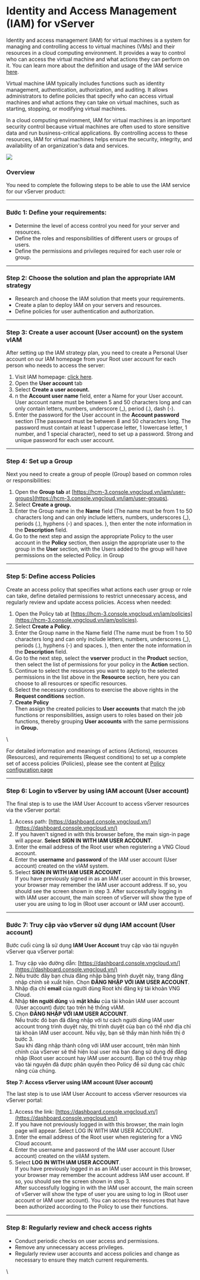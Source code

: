 # Identity and Access Management (IAM) for vServer

Identity and access management (IAM) for virtual machines is a system for managing and controlling access to virtual machines (VMs) and their resources in a cloud computing environment. It provides a way to control who can access the virtual machine and what actions they can perform on it. You can learn more about the definition and usage of the IAM service [here](https://docs.vngcloud.vn/display/ONVINA/IAM+-+Identity+and+Access+Management).

Virtual machine IAM typically includes functions such as identity management, authentication, authorization, and auditing. It allows administrators to define policies that specify who can access virtual machines and what actions they can take on virtual machines, such as starting, stopping, or modifying virtual machines.

In a cloud computing environment, IAM for virtual machines is an important security control because virtual machines are often used to store sensitive data and run business-critical applications. By controlling access to these resources, IAM for virtual machines helps ensure the security, integrity, and availability of an organization's data and services.

![](https://docs.vngcloud.vn/download/attachments/59802611/image2023-5-17\_17-31-9.png?version=1\&modificationDate=1685006577000\&api=v2)

### Overview <a href="#identityandaccessmanagement-iam-forvserver-overview" id="identityandaccessmanagement-iam-forvserver-overview"></a>

You need to complete the following steps to be able to use the IAM service for our vServer product:

***

### **Bước 1: Define your requirements:** <a href="#identityandaccessmanagement-iam-forvserver-buoc1-defineyourrequirements" id="identityandaccessmanagement-iam-forvserver-buoc1-defineyourrequirements"></a>

* Determine the level of access control you need for your server and resources.
* Define the roles and responsibilities of different users or groups of users.
* Define the permissions and privileges required for each user role or group.

***

### **Step 2: Choose the solution and plan the appropriate IAM strategy** <a href="#identityandaccessmanagement-iam-forvserver-step2-choosethesolutionandplantheappropriateiamstrategy" id="identityandaccessmanagement-iam-forvserver-step2-choosethesolutionandplantheappropriateiamstrategy"></a>

* Research and choose the IAM solution that meets your requirements.
* Create a plan to deploy IAM on your servers and resources.
* Define policies for user authentication and authorization.

***

### **Step 3: Create a user account (User account) on the system vIAM** <a href="#identityandaccessmanagement-iam-forvserver-step3-createauseraccount-useraccount-onthesystemviam" id="identityandaccessmanagement-iam-forvserver-step3-createauseraccount-useraccount-onthesystemviam"></a>

After setting up the IAM strategy plan, you need to create a Personal User account on our IAM homepage from your Root user account for each person who needs to access the server:

1. Visit IAM homepage: [click here](https://hcm-3.console.vngcloud.vn/iam/).
2. Open the **User account** tab
3. Select **Create a user account.**
4. n the **Account user name** field, enter a Name for your User account. User account name must be between 5 and 50 characters long and can only contain letters, numbers, underscore (\_), period (.), dash (-).
5. Enter the password for the User account in the **Account password** section (The password must be between 8 and 50 characters long. The password must contain at least 1 uppercase letter, 1 lowercase letter, 1 number, and 1 special character), need to set up a password. Strong and unique password for each user account.

***

### **Step 4: Set up a Group** <a href="#identityandaccessmanagement-iam-forvserver-step4-setupagroup" id="identityandaccessmanagement-iam-forvserver-step4-setupagroup"></a>

Next you need to create a group of people (Group) based on common roles or responsibilities:

1. Open the **Group tab** at  [https://hcm-3.console.vngcloud.vn/iam/user-groups](https://hcm-3.console.vngcloud.vn/iam/user-groups).
2. Select **Create a group.**
3. Enter the Group name in the **Name** field (The name must be from 1 to 50 characters long and can only include letters, numbers, underscores (\_), periods (.), hyphens (-) and spaces. ), then enter the note information in the **Description** field.
4. Go to the next step and assign the appropriate Policy to the user account in the **Policy** section, then assign the appropriate user to the group in the **User** section, with the Users added to the group will have permissions on the selected Policy. in Group

***

### **Step 5: Define access Policies** <a href="#identityandaccessmanagement-iam-forvserver-step5-defineaccesspolicies" id="identityandaccessmanagement-iam-forvserver-step5-defineaccesspolicies"></a>

Create an access policy that specifies what actions each user group or role can take, define detailed permissions to restrict unnecessary access, and regularly review and update access policies. Access when needed:

1. Open the Policy tab at  [https://hcm-3.console.vngcloud.vn/iam/policies](https://hcm-3.console.vngcloud.vn/iam/policies).
2. Select **Create a Policy**.
3. Enter the Group name in the Name field (The name must be from 1 to 50 characters long and can only include letters, numbers, underscores (\_), periods (.), hyphens (-) and spaces. ), then enter the note information in the **Description** field.
4. Go to the next step, select the **vserver** product in the **Product** section, then select the list of permissions for your policy in the **Action** section.&#x20;
5. &#x20;Continue to select the resources you want to apply to the selected permissions in the list above in the **Resource** section, here you can choose to all resources or specific resources.
6. Select the necessary conditions to exercise the above rights in the **Request conditions** section.
7. **Create Policy**\
   Then assign the created policies to **User accounts** that match the job functions or responsibilities, assign users to roles based on their job functions, thereby grouping **User accounts** with the same permissions in **Group.**

\


For detailed information and meanings of actions (Actions), resources (Resources), and requirements (Request conditions) to set up a complete set of access policies (Policies), please see the content at [Policy configuration page](https://docs.vngcloud.vn/pages/viewpage.action?pageId=59802254)

***

### **Step 6: Login to vServer by using IAM account (User account)** <a href="#identityandaccessmanagement-iam-forvserver-step6-logintovserverbyusingiamaccount-useraccount" id="identityandaccessmanagement-iam-forvserver-step6-logintovserverbyusingiamaccount-useraccount"></a>

The final step is to use the IAM User Account to access vServer resources via the vServer portal:

1. Access path: [https://dashboard.console.vngcloud.vn/](https://dashboard.console.vngcloud.vn/)
2. If you haven't signed in with this browser before, the main sign-in page will appear. **Select SIGN IN WITH IAM USER ACCOUNT**.
3. Enter the email address of the Root user when registering a VNG Cloud account.
4. Enter the **username** and **password** of the IAM user account (User account) created on the vIAM system.
5. Select **SIGN IN WITH IAM USER ACCOUNT**.\
   If you have previously signed in as an IAM user account in this browser, your browser may remember the IAM user account address. If so, you should see the screen shown in step 3. After successfully logging in with IAM user account, the main screen of vServer will show the type of user you are using to log in (Root user account or IAM user account).

***

### **Bước 7: Truy cập vào vServer sử dụng IAM account (User account)** <a href="#identityandaccessmanagement-iam-forvserver-buoc7-truycapvaovserversudungiamaccount-useraccount" id="identityandaccessmanagement-iam-forvserver-buoc7-truycapvaovserversudungiamaccount-useraccount"></a>

Bước cuối cùng là sử dụng **IAM User Account** truy cập vào tài nguyên vServer qua vServer portal:

1. Truy cập vào đường dẫn: [https://dashboard.console.vngcloud.vn/](https://dashboard.console.vngcloud.vn/)
2. Nếu trước đây bạn chưa đăng nhập bằng trình duyệt này, trang đăng nhập chính sẽ xuất hiện. Chọn **ĐĂNG NHẬP VỚI IAM USER ACCOUNT**.
3. Nhập địa chỉ **email** của người dùng Root khi đăng ký tài khoản VNG Cloud.
4. Nhập **tên người dùng** và **mật khẩu** của tài khoản IAM user account (User account) được tạo trên hệ thống vIAM.
5. Chọn **ĐĂNG NHẬP VỚI IAM USER ACCOUNT**.\
   Nếu trước đó bạn đã đăng nhập với tư cách người dùng IAM user account trong trình duyệt này, thì trình duyệt của bạn có thể nhớ địa chỉ tài khoản IAM user account. Nếu vậy, bạn sẽ thấy màn hình hiển thị ở bước 3. \
   Sau khi đăng nhập thành công với IAM user account, trên màn hình chính của vServer sẽ thể hiện loại user mà bạn đang sử dụng để đăng nhập (Root user account hay IAM user account). Bạn có thể truy nhập vào tài nguyên đã được phân quyền theo Policy để sử dụng các chức năng của chúng.

**Step 7: Access vServer using IAM account (User account)**

The last step is to use  IAM User Account  to access vServer resources via vServer portal:

1. Access the link:  [https://dashboard.console.vngcloud.vn/](https://dashboard.console.vngcloud.vn/)
2. If you have not previously logged in with this browser, the main login page will appear. Select LOG IN WITH IAM USER ACCOUNT.
3. Enter the email  address of the Root user when registering for a VNG Cloud account.
4. Enter the username and password  of the IAM user account (User account) created on the viIAM system.
5. Select **LOG IN WITH IAM USER ACCOUNT**.\
   If you have previously logged in as an IAM user account in this browser, your browser may remember the account address IAM user account. If so, you should see the screen shown in step 3.\
   After successfully logging in with the IAM user account, the main screen of vServer will show the type of user you are using to log in (Root user account or IAM user account). You can access the resources that have been authorized according to the Policy to use their functions.

***

### **Step 8: Regularly review and check access rights** <a href="#identityandaccessmanagement-iam-forvserver-step8-regularlyreviewandcheckaccessrights" id="identityandaccessmanagement-iam-forvserver-step8-regularlyreviewandcheckaccessrights"></a>

* Conduct periodic checks on user access and permissions.
* Remove any unnecessary access privileges.
* Regularly review user accounts and access policies and change as necessary to ensure they match current requirements.

\
